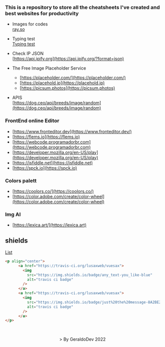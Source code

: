 ### This is a repository to store all the cheatsheets I've created and best websites for productivity


- Images for codes  
[ray.so](https://ray.so/)

- Typing test  
[Typing test](https://10fastfingers.com/typing-test/portuguese)

- Check IP JSON  
[https://api.ipify.org](https://api.ipify.org/?format=json)

- The Free Image Placeholder Service
  - [https://placeholder.com/](https://placeholder.com/)
  - [https://placehold.jp](https://placehold.jp)
  - [https://picsum.photos](https://picsum.photos)

- APIS  
[https://dog.ceo/api/breeds/image/random](https://dog.ceo/api/breeds/image/random)

### FrontEnd online Editor  
- [https://www.fronteditor.dev](https://www.fronteditor.dev/) 
- [https://flems.io](https://flems.io) 
- [https://webcode.programadorbr.com](https://webcode.programadorbr.com) 
- [https://developer.mozilla.org/en-US/play](https://developer.mozilla.org/en-US/play) 
- [https://jsfiddle.net](https://jsfiddle.net) 
- [https://spck.io](https://spck.io)

### Colors palett
- [https://coolors.co/](https://coolors.co/)
- [https://color.adobe.com/create/color-wheel](https://color.adobe.com/create/color-wheel)

### Img AI
- [https://lexica.art/](https://lexica.art)

## shields

[List](https://dev.to/envoy_/150-badges-for-github-pnk#workspace-specs)
```html
<p align="center">
      <a href="https://travis-ci.org/lusaxweb/vuesax">
        <img
          src="https://img.shields.io/badge/any_text-you_like-blue"
          alt="travis ci badge"
        />
      </a>
      <a href="https://travis-ci.org/lusaxweb/vuesax">
        <img
          src="https://img.shields.io/badge/just%20the%20message-8A2BE2"
          alt="travis ci badge"
        />
      </a>
</p>

```


&nbsp;
&nbsp;
&nbsp;

<p align="center"> > By GeraldoDev 2022</p>






